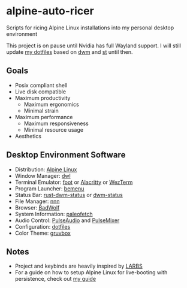 # alpine-auto-ricer
Scripts for ricing Alpine Linux installations into my personal desktop environment

This project is on pause until Nvidia has full Wayland support. I will still update [my dotfiles](https://github.com/IronOxidizer/dotfiles) based on [dwm](https://github.com/IronOxidizer/dwm) and [st](https://github.com/IronOxidizer/st) until then.

## Goals
- Posix compliant shell
- Live disk compatible
- Maximum productivity
  - Maximum ergonomics
  - Minimal strain
- Maximum performance
  - Maximum responsiveness
  - Minimal resource usage
- Aesthetics

## Desktop Environment Software
- Distribution: [Alpine Linux](https://alpinelinux.org/)
- Window Manager: [dwl](https://github.com/djpohly/dwl)
- Terminal Emulator: [foot](https://codeberg.org/dnkl/foot) or [Alacritty](https://github.com/alacritty/alacritty) or [WezTerm](https://github.com/wez/wezterm)
- Program Launcher: [bemenu](https://github.com/Cloudef/bemenu)
- Status Bar: [rust-dwm-status](https://github.com/pierrechevalier83/rust-dwm-status) or [dwm-status](https://github.com/Gerschtli/dwm-status)
- File Manager: [nnn](https://github.com/jarun/nnn)
- Browser: [BadWolf](https://hacktivis.me/projects/badwolf)
- System Information: [paleofetch](https://github.com/IronOxidizer/paleofetch)
- Audio Control: [PulseAudio](https://github.com/pulseaudio/pulseaudio) and [PulseMixer](https://github.com/GeorgeFilipkin/pulsemixer)
- Configuration: [dotfiles](https://github.com/IronOxidizer/dotfiles)
- Color Theme: [gruvbox](https://github.com/morhetz/gruvbox)

## Notes
- Project and keybinds are heavily inspired by [LARBS](https://github.com/LukeSmithxyz/LARBS)
- For a guide on how to setup Alpine Linux for live-booting with persistence, check out [my guide](https://github.com/IronOxidizer/alpine-persistent-usb)
